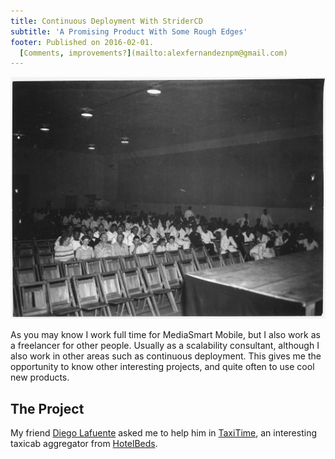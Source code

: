 ```yaml
---
title: Continuous Deployment With StriderCD
subtitle: 'A Promising Product With Some Rough Edges'
footer: Published on 2016-02-01.
  [Comments, improvements?](mailto:alexfernandeznpm@gmail.com)
---
```


![Picture credit: [Department of Navy, USA](https://commons.wikimedia.org/wiki/File:Photograph_with_caption_%22View_of_Attendance_at_a_Movie_in_Permanent_Recreation_Building,%22_U.S._Naval_Ammunition..._-_NARA_-_283490.jpg)](pics/attendance.jpg "View of Attendance at a Movie in Permanent Recreation Building")

As you may know I work full time for MediaSmart Mobile,
but I also work as a freelancer for other people.
Usually as a scalability consultant,
although I also work in other areas
such as continuous deployment.
This gives me the opportunity to know other interesting projects,
and quite often to use cool new products.

## The Project

My friend [Diego Lafuente](https://twitter.com/tufosa)
asked me to help him in
[TaxiTime](http://taxitime.com),
an interesting taxicab aggregator from
[HotelBeds](http://www.hotelbeds.com/home).

